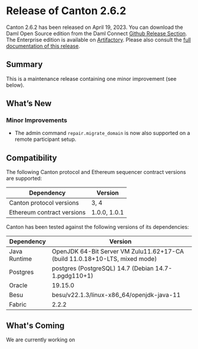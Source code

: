 # Release of Canton 2.6.2

Canton 2.6.2 has been released on April 19, 2023. You can download the Daml Open Source edition from the Daml Connect [Github Release Section](https://github.com/digital-asset/daml/releases/tag/v2.6.2). The Enterprise edition is available on [Artifactory](https://digitalasset.jfrog.io/artifactory/canton-enterprise/canton-enterprise-2.6.2.zip).
Please also consult the [full documentation of this release](https://docs.daml.com/2.6.2/canton/about.html).

## Summary

This is a maintenance release containing one minor improvement (see below).

## What’s New

### Minor Improvements
- The admin command `repair.migrate_domain` is now also supported on a remote participant setup.

## Compatibility

The following Canton protocol and Ethereum sequencer contract versions are supported:

| Dependency                 | Version                    |
|----------------------------|----------------------------|
| Canton protocol versions   | 3, 4          |
| Ethereum contract versions | 1.0.0, 1.0.1 |

Canton has been tested against the following versions of its dependencies:

| Dependency                 | Version                    |
|----------------------------|----------------------------|
| Java Runtime               | OpenJDK 64-Bit Server VM Zulu11.62+17-CA (build 11.0.18+10-LTS, mixed mode)               |
| Postgres                   | postgres (PostgreSQL) 14.7 (Debian 14.7-1.pgdg110+1)           |
| Oracle                     | 19.15.0             |
| Besu                       | besu/v22.1.3/linux-x86_64/openjdk-java-11               |
| Fabric                     | 2.2.2             |


## What's Coming

We are currently working on

